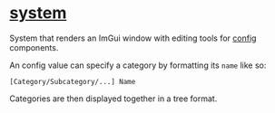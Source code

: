 # [system](system.hpp)

System that renders an ImGui window with editing tools for [config](../../data/values.md) components.

An config value can specify a category by formatting its `name` like so:
```
[Category/Subcategory/...] Name
```
Categories are then displayed together in a tree format.